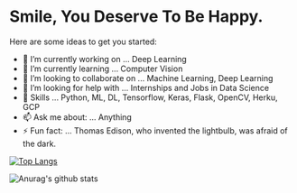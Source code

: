 # Smile, You Deserve To Be Happy.

Here are some ideas to get you started:

- 🔭 I’m currently working on ... Deep Learning
- 🌱 I’m currently learning ... Computer Vision
- 👯 I’m looking to collaborate on ... Machine Learning, Deep Learning
- 🤔 I’m looking for help with ... Internships and Jobs in Data Science
- 💬 Skills ... Python, ML, DL, Tensorflow, Keras, Flask, OpenCV, Herku, GCP
- 📫 Ask me about: ... Anything
- ⚡ Fun fact: ... Thomas Edison, who invented the lightbulb, was afraid of the dark.

[![Top Langs](https://github-readme-stats.vercel.app/api/top-langs/?username=JayS420&layout=compact)](https://github.com/JayS420/github-readme-stats)

![Anurag's github stats](https://github-readme-stats.vercel.app/api?username=JayS420&show_icons=true&theme=dark)




